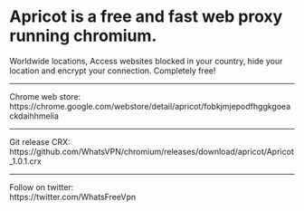 # Apricot is a free and fast web proxy running chromium.

Worldwide locations, Access websites blocked in your country, hide your location and encrypt your connection. Completely free!
<hr>
Chrome web store:<br>
https://chrome.google.com/webstore/detail/apricot/fobkjmjepodfhggkgoeackdaihhmelia
<hr>
Git release CRX:<br>
https://github.com/WhatsVPN/chromium/releases/download/apricot/Apricot_1.0.1.crx
<hr>
Follow on twitter:<br>
https://twitter.com/WhatsFreeVpn
